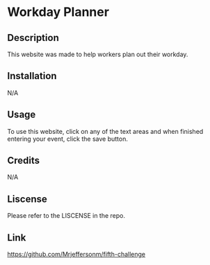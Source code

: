 # Workday Planner

## Description

This website was made to help workers plan out their workday.

## Installation

N/A

## Usage

To use this website, click on any of the text areas and when finished entering your event, click the save button.

## Credits

N/A

## Liscense

Please refer to the LISCENSE in the repo.

## Link

https://github.com/Mrjeffersonm/fifth-challenge